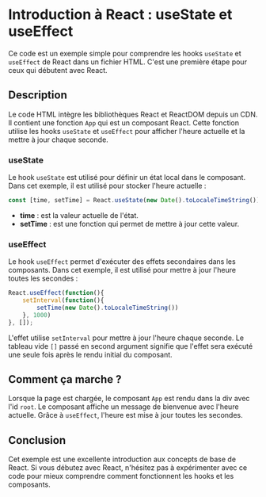 # Introduction à React : useState et useEffect

Ce code est un exemple simple pour comprendre les hooks `useState` et `useEffect` de React dans un fichier HTML. C'est une première étape pour ceux qui débutent avec React.

## Description

Le code HTML intègre les bibliothèques React et ReactDOM depuis un CDN. Il contient une fonction `App` qui est un composant React. Cette fonction utilise les hooks `useState` et `useEffect` pour afficher l'heure actuelle et la mettre à jour chaque seconde.

### useState

Le hook `useState` est utilisé pour définir un état local dans le composant. Dans cet exemple, il est utilisé pour stocker l'heure actuelle :

```javascript
const [time, setTime] = React.useState(new Date().toLocaleTimeString());
```

- **time** : est la valeur actuelle de l'état.
- **setTime** : est une fonction qui permet de mettre à jour cette valeur.


### useEffect

Le hook `useEffect` permet d'exécuter des effets secondaires dans les composants. Dans cet exemple, il est utilisé pour mettre à jour l'heure toutes les secondes :


```javascript
React.useEffect(function(){
    setInterval(function(){
        setTime(new Date().toLocaleTimeString())
    }, 1000)
}, []);
```

L'effet utilise `setInterval` pour mettre à jour l'heure chaque seconde. Le tableau vide `[]` passé en second argument signifie que l'effet sera exécuté une seule fois après le rendu initial du composant.

## Comment ça marche ?

Lorsque la page est chargée, le composant `App` est rendu dans la div avec l'id `root`. Le composant affiche un message de bienvenue avec l'heure actuelle. Grâce à `useEffect`, l'heure est mise à jour toutes les secondes.

## Conclusion

Cet exemple est une excellente introduction aux concepts de base de React. Si vous débutez avec React, n'hésitez pas à expérimenter avec ce code pour mieux comprendre comment fonctionnent les hooks et les composants.
